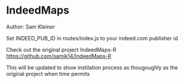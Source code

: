 # IndeedMaps
Author: Sam Kleiner

Set INDEED_PUB_ID in routes/index.js 
to your indeed.com publisher id


Check out the original project IndeedMaps-R https://github.com/samjk14/IndeedMaps-R

This will be updated to show instilation process as thougoughly as the original project when time permits
